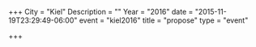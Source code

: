 +++
City = "Kiel"
Description = ""
Year = "2016"
date = "2015-11-19T23:29:49-06:00"
event = "kiel2016"
title = "propose"
type = "event"

+++
